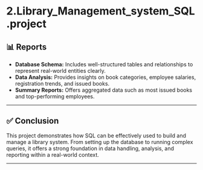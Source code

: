 # 2.Library_Management_system_SQL.project


## 📊 Reports

- **Database Schema:** Includes well-structured tables and relationships to represent real-world entities clearly.
- **Data Analysis:** Provides insights on book categories, employee salaries, registration trends, and issued books.
- **Summary Reports:** Offers aggregated data such as most issued books and top-performing employees.

---

## ✅ Conclusion

This project demonstrates how SQL can be effectively used to build and manage a library system. From setting up the database to running complex queries, it offers a strong foundation in data handling, analysis, and reporting within a real-world context.

---


